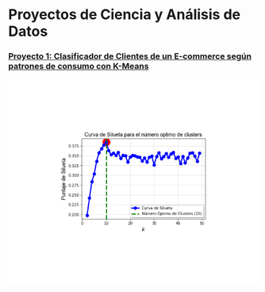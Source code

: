 # Proyectos de Ciencia y Análisis de Datos

### [Proyecto 1: Clasificador de Clientes de un E-commerce según patrones de consumo con K-Means](https://github.com/parrac22/clasificador-clientes-ecommerce)



![](https://github.com/parrac22/Portafolio-Carlos-Parra/blob/main/images/Curva-silueta.png)

